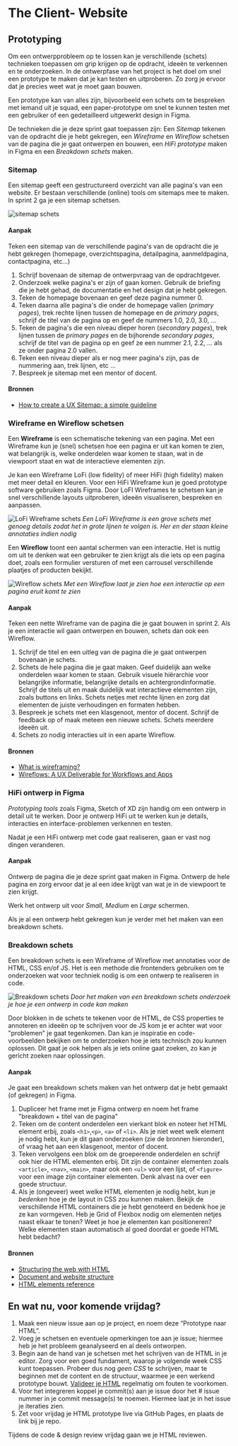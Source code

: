 # The Client- Website

## Prototyping
Om een ontwerpprobleem op te lossen kan je verschillende (schets) technieken toepassen om grip krijgen op de opdracht, ideeën te verkennen en te onderzoeken. In de ontwerpfase van het project is het doel om snel een prototype te maken dat je kan testen en uitproberen. Zo zorg je ervoor dat je precies weet wat je moet gaan bouwen.

Een prototype kan van alles zijn, bijvoorbeeld een schets om te bespreken met iemand uit je squad, een paper-prototype om snel te kunnen testen met een gebruiker of een gedetailleerd uitgewerkt design in Figma.

De technieken die je deze sprint gaat toepassen zijn: Een _Sitemap_ tekenen van de opdracht die je hebt gekregen, een _Wireframe_ en _Wireflow_ schetsen van de pagina die je gaat ontwerpen en bouwen, een _HiFi prototype_ maken in Figma en een _Breakdown schets_ maken. 

<!-- Van schets naar Figma naar een breakdown (onderzoek) -->

<!--
### Wat kun je doen om een opdracht, een design challenge, een vraag van een opdrachtgever helder te krijgen? 
- Welke pagina's moeten er gemaakt worden? Sitemap
- Welke functionaliteiten staan er op een pagina? Wireframe
- Hoe moet het eruit zien? FIgma
- Hoe moet dat gaan werken? Wireflow/Screenflow
- Hoe ga je dat maken? Breakdown

Proces van breakdown, HTML onderzoek en CSS layout, hoe ga je de responsive layout maken? Grid? Flexbox? 

### Bronnen

- [What is prototyping](https://www.figma.com/resource-library/what-is-prototyping/)
- [Low-fidelity prototyping: What is it and how can it help?](https://www.figma.com/resource-library/low-fidelity-prototyping/)

-->



### Sitemap
Een sitemap geeft een gestructureerd overzicht van alle pagina's van een website.
Er bestaan verschillende (online) tools om sitemaps mee te maken. In sprint 2 ga je een sitemap schetsen.

![sitemap schets](sitemap.png)

#### Aanpak
Teken een sitemap van de verschillende pagina's van de opdracht die je hebt gekregen (homepage, overzichtspagina, detailpagina, aanmeldpagina, contactpagina, etc...)

1. Schrijf bovenaan de sitemap de ontwerpvraag van de opdrachtgever.
2. Onderzoek welke pagina's er zijn of gaan komen. Gebruik de briefing die je hebt gehad, de documentatie en het design dat je hebt gekregen.
3. Teken de homepage bovenaan en geef deze pagina nummer 0.
4. Teken daarna alle pagina's die onder de homepage vallen (_primary pages_), trek rechte lijnen tussen de homepage en de _primary pages_, schrijf de titel van de pagina op en geef de nummers 1.0, 2.0, 3.0, ...
5. Teken de pagina's die een niveau dieper horen (_secondary pages_), trek lijnen tussen de _primary pages_ en de bijhorende _secondary pages_, schrijf de titel van de pagina op en geef ze een nummer 2.1, 2.2, ... als ze onder pagina 2.0 vallen. 
6. Teken een niveau dieper als er nog meer pagina's zijn, pas de nummering aan, trek lijnen, etc ...
7. Bespreek je sitemap met een mentor of docent.

#### Bronnen
- [How to create a UX Sitemap: a simple guideline](https://uxdesign.cc/how-to-create-a-ux-sitemap-a-simple-guideline-8786c16f85c1)
<!-- - [Sitemaps & Information Architecture (IA)](https://xd.adobe.com/ideas/process/information-architecture/sitemap-and-information-architecture/) -->



### Wireframe en Wireflow schetsen
Een **Wireframe** is een schematische tekening van een pagina. Met een Wireframe kun je (snel) schetsen hoe een pagina er uit kan komen te zien, wat belangrijk is, welke onderdelen waar komen te staan, wat in de viewpoort staat en wat de interactieve elementen zijn. 

Je kan een Wireframe LoFi (low fidelity) of meer HiFi (high fidelity) maken met meer detail en kleuren. Voor een HiFi Wireframe kun je goed prototype software gebruiken zoals Figma. Door LoFI Wireframes te schetsen kan je snel verschillende layouts uitproberen, ideeën visualiseren, bespreken en aanpassen.

![LoFi Wireframe schets](wireframe-lofi.png)
_Een LoFi Wireframe is een grove schets met genoeg details zodat het in grote lijnen te volgen is. Her en der staan kleine annotaties indien nodig_

Een **Wireflow** toont een aantal schermen van een interactie. Het is nuttig om uit te denken wat een gebruiker te zien krijgt als die iets op een pagina doet, zoals een formulier versturen of met een carrousel verschillende plaatjes of producten bekijkt. 

![Wireflow schets](wireflow.png)
_Met een Wireflow laat je zien hoe een interactie op een pagina eruit komt te zien_

#### Aanpak
Teken een nette Wireframe van de pagina die je gaat bouwen in sprint 2. Als je een interactie wil gaan ontwerpen en bouwen, schets dan ook een Wireflow. 

1. Schrijf de titel en een uitleg van de pagina die je gaat ontwerpen bovenaan je schets.
2. Schets de hele pagina die je gaat maken. Geef duidelijk aan welke onderdelen waar komen te staan. Gebruik visuele hiërarchie voor belangrijke informatie, belangrijke details en achtergrondinformatie. Schrijf de titels uit en maak duidelijk wat interactieve elementen zijn, zoals buttons en links. Schets netjes met rechte lijnen en zorg dat elementen de juiste verhoudingen en formaten hebben. 
3. Bespreek je schets met een klasgenoot, mentor of docent. Schrijf de feedback op of maak meteen een nieuwe schets. Schets meerdere ideeën uit.
4. Schets zo nodig interacties uit in een aparte Wireflow.

#### Bronnen
- [What is wireframing?](https://www.figma.com/resource-library/what-is-wireframing/)
- [Wireflows: A UX Deliverable for Workflows and Apps](https://www.nngroup.com/articles/wireflows)



### HiFi ontwerp in Figma 
_Prototyping tools_ zoals Figma, Sketch of XD zijn handig om een ontwerp in detail uit te werken. Door je ontwerp HiFi uit te werken kun je details, interacties en interface-problemen verkennen en testen.

Nadat je een HiFi ontwerp met code gaat realiseren, gaan er vast nog dingen veranderen. 


#### Aanpak
Ontwerp de pagina die je deze sprint gaat maken in Figma. Ontwerp de hele pagina en zorg ervoor dat je al een idee krijgt van wat je in de viewpoort te zien krijgt. 

Werk het ontwerp uit voor *Small*, *Medium* en *Large* schermen. 

Als je al een ontwerp hebt gekregen kun je verder met het maken van een breakdown schets.


### Breakdown schets
Een breakdown schets is een Wireframe of Wireflow met annotaties voor de HTML, CSS en/of JS. Het is een methode die frontenders gebruiken om te onderzoeken wat voor techniek nodig is om een ontwerp te realiseren in code.

![Breakdown schets](breakdown.png)
_Door het maken van een breakdown schets onderzoek je hoe je een ontwerp in code kan maken_

Door blokken in de schets te tekenen voor de HTML, de CSS properties te annoteren en ideeën op te schrijven voor de JS kom je er achter wat voor "problemen" je gaat tegenkomen. Dan kan je inspiratie en code-voorbeelden bekijken om te onderzoeken hoe je iets technisch zou kunnen oplossen. Dit gaat je ook helpen als je iets online gaat zoeken, zo kan je gericht zoeken naar oplossingen. 

#### Aanpak

Je gaat een breakdown schets maken van het ontwerp dat je hebt gemaakt (of gekregen) in Figma. 

1. Dupliceer het frame met je Figma ontwerp en noem het frame "breakdown + titel van de pagina" 
2. Teken om de content onderdelen een vierkant blok en noteer het HTML element erbij, zoals `<h1>`,`<p>`, `<a>` of `<li>`. Als je niet weet welk element je nodig hebt, kun je dit gaan onderzoeken (zie de bronnen hieronder), of vraag het aan een klasgenoot, mentor of docent.
2. Teken vervolgens een blok om de groeperende onderdelen en schrijf ook hier de HTML elementen erbij. Dit zijn de container elementen zoals `<article>`, `<nav>`, `<main>`, maar ook een `<ul>` voor een lijst, of `<figure>` voor een image zijn container elementen. Denk alvast na over een goede structuur.
3. Als je (ongeveer) weet welke HTML elementen je nodig hebt, kun je _bedenken_ hoe je de layout in CSS zou kunnen maken. Bekijk de verschillende HTML containers die je hebt genoteerd en bedenk hoe je ze kan vormgeven. Heb je Grid of Flexbox nodig om elementen netjes naast elkaar te tonen? Weet je hoe je elementen kan positioneren? Welke elementen staan automatisch al goed doordat er goede HTML hebt bedacht?

#### Bronnen

- [Structuring the web with HTML](https://developer.mozilla.org/en-US/docs/Learn/HTML)
- [Document and website structure](https://developer.mozilla.org/en-US/docs/Learn/HTML/Introduction_to_HTML/Document_and_website_structure)
- [HTML elements reference](https://developer.mozilla.org/en-US/docs/Web/HTML/Element)

## En wat nu, voor komende vrijdag?

1. Maak een nieuw issue aan op je project, en noem deze “Prototype naar HTML”.
2. Voeg je schetsen en eventuele opmerkingen toe aan je issue; hiermee heb je het probleem geanalyseerd en al deels ontworpen.
3. Begin aan de hand van je schetsen met het schrijven van de HTML in je editor. Zorg voor een goed fundament, waarop je volgende week CSS kunt toepassen. Probeer dus nog _geen CSS_ te schrijven, maar te beginnen met de content en de structuur, waarmee je een werkend prototype bouwt. [Valideer je HTML](https://validator.w3.org/) regelmatig om fouten te voorkomen.
4. Voor het integreren koppel je commit(s) aan je issue door het # issue nummer in je commit message(s) te noemen. Hiermee laat je in het issue je iteraties zien.
5. Zet voor vrijdag je HTML prototype live via GitHub Pages, en plaats de link bij je repo.

Tijdens de code & design review vrijdag gaan we je HTML reviewen.
